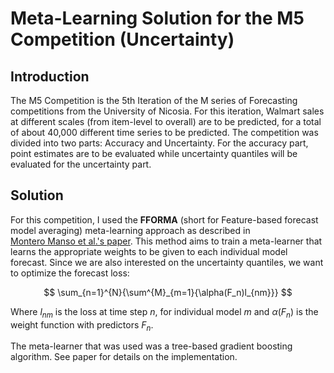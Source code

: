 # Meta-Learning Solution for the M5 Competition (Uncertainty)

## Introduction
The M5 Competition is the 5th Iteration of the M series of Forecasting competitions from the University of Nicosia. For this iteration, Walmart sales at different scales (from item-level to overall) are to be predicted, for a total of about 40,000 different time series to be predicted. The competition was divided into two parts: Accuracy and Uncertainty. For the accuracy part, point estimates are to be evaluated while uncertainty quantiles will be evaluated for the uncertainty part.

## Solution
For this competition, I used the **FFORMA** (short for Feature-based forecast model averaging)
meta-learning approach as described in  
[Montero Manso et al.'s paper](https://www.sciencedirect.com/science/article/abs/pii/S0169207019300895).
This method aims to train a meta-learner that learns the appropriate weights to be given 
to each individual model forecast. Since we are also interested on the uncertainty quantiles, 
we want to optimize the forecast loss: 

$$
\sum_{n=1}^{N}{\sum^{M}_{m=1}{\alpha(F_n)l_{nm}}}
$$

Where $l_{nm}$ is the loss at time step $n$, for individual model $m$ 
and $\alpha(F_n)$ is the weight function with predictors $F_n$. 

The meta-learner that was used was a tree-based gradient boosting 
algorithm. See paper for details on the implementation.


